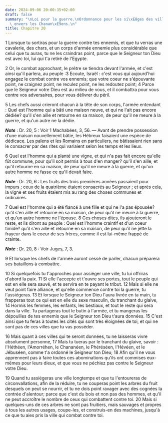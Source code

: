```yaml
---
date: 2024-09-06 20:00:35+02:00
draft: false
summary: "\nLoi pour la guerre.\nOrdonnance pour les si\xE8ges des villes.\nTraitement\
  \ envers les Chanan\xE9ens.\n"
title: Chapitre 20
---
```





1 Lorsque tu sortiras pour la guerre contre tes ennemis, et que tu verras une cavalerie, des chars, et un corps d'armée ennemie plus considérable que celui que tu auras, tu ne les craindras point, parce que le Seigneur ton Dieu est avec toi, lui qui t'a retiré de l'Egypte.


2 Or, le combat approchant, le prêtre se tiendra devant l'armée, et c'est ainsi qu'il parlera, au peuple :3 Ecoute, Israël : c'est vous qui aujourd'hui engagez le combat contre vos ennemis; que votre coeur ne s'épouvante point, ne craignez point, ne reculez point, ne les redoutez point; 4 Parce que le Seigneur votre Dieu est au milieu de vous, et il combattra pour vous contre vos adversaires, pour vous délivrer du péril.


5 Les chefs aussi crieront chacun à la tête de son corps, l'armée entendant : Quel est l'homme qui a bâti une maison neuve, et qui ne l'ait pas encore dédiée? qu'il s'en aille et retourne en sa maison, de peur qu'il ne meure à la guerre, et qu'un autre ne la dédie.

***Note*** :  Dr. 20, 5 : Voir 1 Machabées, 3, 56. ― Avant de prendre possession d’une maison nouvellement bâtie, les Hébreux faisaient une espèce de dédicace. Les païens et les Romains en particuliers, ne bâtissaient rien sans le consacrer par des rites qui variaient selon les temps et les lieux.

6 Quel est l'homme qui a planté une vigne, et qui n'a pas fait encore qu'elle fût commune, pour qu'il soit permis à tous d'en manger? qu'il s'en aille, et qu'il retourne en sa maison, de peur qu'il ne meure à la guerre, et qu'un autre homme ne fasse ce qu'il devait faire.

***Note*** :  Dr. 20, 6 : Les fruits des trois premières années passaient pour impurs ; ceux de la quatrième étaient consacrés au Seigneur ; et après cela, la vigne et ses fruits étaient mis au rang des choses communes et ordinaires.

7 Quel est l'homme qui a été fiancé à une fille et qui ne l'a pas épousée? qu'il s'en aille et retourne en sa maison, de peur qu'il ne meure à la guerre, et qu'un autre homme ne l'épouse. 8 Ces choses dites, ils ajouteront le reste, et ils diront au peuple : Quel est l'homme craintif et d'un coeur timide? qu'il s'en aille et retourne en sa maison, de peur qu'il ne jette la frayeur dans le coeur de ses frères, comme il est lui-même frappé de crainte.

***Note*** :  Dr. 20, 8 : Voir Juges, 7, 3.

9 Et lorsque les chefs de l'armée auront cessé de parler, chacun préparera ses bataillons à combattre.


10 Si quelquefois tu t'approches pour assiéger une ville, tu lui offriras d'abord la paix. 11 Si elle l'accepte et t'ouvre ses portes, tout le peuple qui est en elle sera sauvé, et te servira en te payant le tribut. 12 Mais si elle ne veut point faire alliance, et qu'elle commence contre toi la guerre, tu l'assiégeras. 13 Et lorsque le Seigneur ton Dieu l'aura livrée en ta main, tu frapperas tout ce qui est en elle du sexe masculin, du tranchant du glaive, 14 Hormis les femmes, les enfants, les bestiaux, et tout le reste qui sera dans la ville. Tu partageras tout le butin à l'armée, et tu mangeras les dépouilles de tes ennemis que le Seigneur ton Dieu t'aura données. 15 C'est ainsi que tu feras à toutes les cités qui sont très éloignées de toi, et qui ne sont pas de ces villes que tu vas posséder.


16 Mais quant à ces villes qui te seront données, tu ne laisseras vivre absolument personne, 17 Mais tu tueras par le tranchant du glaive, savoir : l'Héthéen, l'Amorréhen, le Chananéen, le Phéréséen, l'Hévéen, et le Jébuséen, comme t'a ordonné le Seigneur ton Dieu; 18 Afin qu'il ne vous apprennent pas à faire toutes ces abominations qu'ils ont commises eux-mêmes pour leurs dieux, et que vous ne péchiez pas contre le Seigneur votre Dieu.


19 Quand tu assiégeras une ville longtemps et que tu l'entoureras de circonvallations, afin de la réduire, tu ne couperas point les arbres du fruit desquels on peut se nourrir, et tu ne dois point ravager avec des cognées la contrée d'alentour; parce que c'est du bois et non pas des hommes, et qu'il ne peut accroître le nombre de ceux qui combattent contre toi. 20 Mais si quelques-uns de ces arbres ne sont pas fruitiers, mais sauvages et propres à tous les autres usages, coupe-les, et construis-en des machines, jusqu'à ce que tu aies pris la ville qui combat contre toi.

